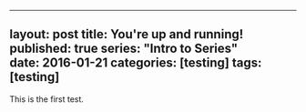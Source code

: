  ---
 layout: post
 title: You're up and running!
 published: true
 series: "Intro to Series"	
 date: 2016-01-21
 categories: [testing]
 tags: [testing]
 ---
 

  
 This is the first test.
